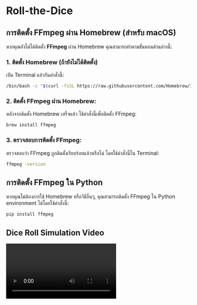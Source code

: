 # Roll-the-Dice

## การติดตั้ง FFmpeg ผ่าน Homebrew (สำหรับ macOS)

หากคุณยังไม่ได้ติดตั้ง **FFmpeg** ผ่าน Homebrew คุณสามารถทำตามขั้นตอนด้านล่างนี้:

### 1. ติดตั้ง Homebrew (ถ้ายังไม่ได้ติดตั้ง)
เปิด Terminal แล้วรันคำสั่งนี้:
```bash
/bin/bash -c "$(curl -fsSL https://raw.githubusercontent.com/Homebrew/install/HEAD/install.sh)"
```
### 2. ติดตั้ง FFmpeg ผ่าน Homebrew:
หลังจากติดตั้ง Homebrew เสร็จแล้ว ใช้คำสั่งนี้เพื่อติดตั้ง FFmpeg:
```bash
brew install ffmpeg
```
### 3. ตรวจสอบการติดตั้ง FFmpeg:
ตรวจสอบว่า FFmpeg ถูกติดตั้งเรียบร้อยแล้วหรือไม่ โดยใช้คำสั่งนี้ใน Terminal:
```bash
ffmpeg -version
```
## การติดตั้ง FFmpeg ใน Python

หากคุณไม่ต้องการใช้ Homebrew หรือวิธีอื่นๆ, คุณสามารถติดตั้ง FFmpeg ใน Python environment ได้โดยใช้คำสั่งนี้:
```bash
pip install ffmpeg
```
## Dice Roll Simulation Video

![Dice Roll Simulation](dice_rolls_simulation.mp4)
